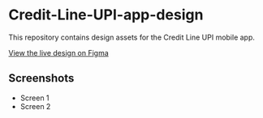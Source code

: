 # Credit-Line-UPI-app-design



This repository contains design assets for the Credit Line UPI mobile app.

[View the live design on Figma](your-figma-link)

## Screenshots
- Screen 1
- Screen 2
